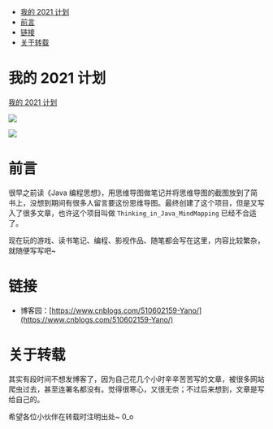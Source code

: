 
- [我的 2021 计划](#我的-2021-计划)
- [前言](#前言)
- [链接](#链接)
- [关于转载](#关于转载)

# 我的 2021 计划

[我的 2021 计划](https://paper-berry-bb9.notion.site/YANO-SPACE-ff42bde7acd1467eb3ae63dc0d4a9f8c)

![](http://yano.oss-cn-beijing.aliyuncs.com/blog/20210817175711.png?x-oss-process=style/yano)

![](http://yano.oss-cn-beijing.aliyuncs.com/blog/20210817175806.png?x-oss-process=style/yano)

# 前言

很早之前读《Java 编程思想》，用思维导图做笔记并将思维导图的截图放到了简书上，没想到期间有很多人留言要这份思维导图。最终创建了这个项目，但是又写入了很多文章，也许这个项目叫做 `Thinking_in_Java_MindMapping` 已经不合适了。

现在玩的游戏、读书笔记、编程、影视作品、随笔都会写在这里，内容比较繁杂，就随便写写吧~

# 链接

- 博客园：[https://www.cnblogs.com/510602159-Yano/](https://www.cnblogs.com/510602159-Yano/)

# 关于转载

其实有段时间不想发博客了，因为自己花几个小时辛辛苦苦写的文章，被很多网站爬虫过去，甚至连署名都没有。觉得很寒心，又很无奈；不过后来想到，文章是写给自己的。

希望各位小伙伴在转载时注明出处~ 0_o